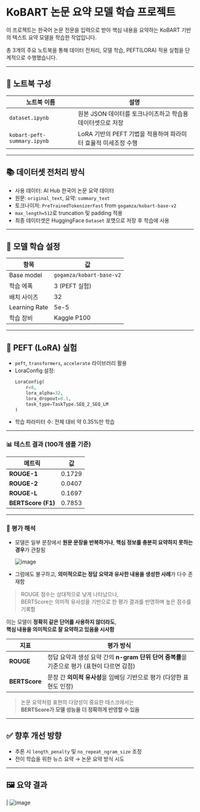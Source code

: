 # KoBART 논문 요약 모델 학습 프로젝트

이 프로젝트는 한국어 논문 전문을 입력으로 받아 핵심 내용을 요약하는 KoBART 기반의 텍스트 요약 모델을 학습한 작업입니다. 

총 3개의 주요 노트북을 통해 데이터 전처리, 모델 학습, PEFT(LORA) 적용 실험을 단계적으로 수행했습니다.

---

## 📁 노트북 구성

| 노트북 이름 | 설명 |
|-------------|------|
| `dataset.ipynb` | 원본 JSON 데이터를 토크나이즈하고 학습용 데이터셋으로 저장 |
| `kobart-peft-summary.ipynb` | LoRA 기반의 PEFT 기법을 적용하여 파라미터 효율적 미세조정 수행 |

---

## 📚 데이터셋 전처리 방식

- 사용 데이터: AI Hub 한국어 논문 요약 데이터
- 원문: `original_text`, 요약: `summary_text`
- 토크나이저: `PreTrainedTokenizerFast` from `gogamza/kobart-base-v2`
- `max_length=512`로 truncation 및 padding 적용
- 최종 데이터셋은 HuggingFace `Dataset` 포맷으로 저장 후 학습에 사용

---

## 🧠 모델 학습 설정

| 항목 | 값 |
|------|----|
| Base model | `gogamza/kobart-base-v2` |
| 학습 에폭 | 3 (PEFT 실험) |
| 배치 사이즈 | 32 |
| Learning Rate | 5e-5 |
| 학습 장비 | Kaggle P100 |

---

## 🧪 PEFT (LoRA) 실험

- `peft`, `transformers`, `accelerate` 라이브러리 활용
- LoraConfig 설정:
  ```python
  LoraConfig(
      r=8,
      lora_alpha=32,
      lora_dropout=0.1,
      task_type=TaskType.SEQ_2_SEQ_LM
  )
  ```
- 학습 파라미터 수: 전체 대비 약 0.35%만 학습

---

### 📊 테스트 결과 (100개 샘플 기준)

| 메트릭            | 값     |
|-------------------|--------|
| **ROUGE-1**       | 0.1729 |
| **ROUGE-2**       | 0.0407 |
| **ROUGE-L**       | 0.1697 |
| **BERTScore (F1)** | 0.7853 |

---

### 🧠 평가 해석

- 모델은 일부 문장에서 **원문 문장을 반복하거나**, **핵심 정보를 충분히 요약하지 못하는 경우**가 관찰됨

  ![image](https://github.com/user-attachments/assets/d92abe3a-9e9f-46d5-941c-231a567b7555)

- 그럼에도 불구하고, **의미적으로는 정답 요약과 유사한 내용을 생성한 사례**가 다수 존재함

> ROUGE 점수는 상대적으로 낮게 나타났으나,  
> BERTScore는 의미적 유사성을 기반으로 한 평가 결과를 반영하며 높은 점수를 기록함

이는 모델이 **정확히 같은 단어를 사용하지 않더라도**,  
**핵심 내용을 의미적으로 잘 요약하고 있음을 시사함**

| 지표         | 평가 방식 |
|--------------|------------|
| **ROUGE**    | 정답 요약과 생성 요약 간의 **n-gram 단위 단어 중복률**을 기준으로 평가 (표현이 다르면 감점) |
| **BERTScore** | 문장 간 **의미적 유사성**을 임베딩 기반으로 평가 (다양한 표현도 인정) |

> 논문 요약처럼 표현의 다양성이 중요한 태스크에서는  
> **BERTScore가 모델 성능을 더 정확하게 반영할 수 있음**


---

## ✅ 향후 개선 방향

- 추론 시 `length_penalty` 및 `no_repeat_ngram_size` 조정
- 전이 학습을 위한 뉴스 요약 → 논문 요약 방식 시도

---

## 🖼️ 요약 결과

| ![image](https://github.com/user-attachments/assets/3f5001b6-b92c-44bc-8a69-16b724e9a2b2)

